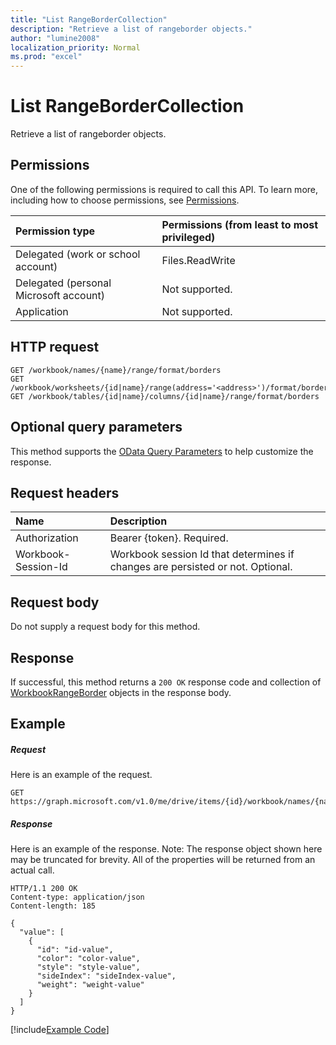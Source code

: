 ```yaml
---
title: "List RangeBorderCollection"
description: "Retrieve a list of rangeborder objects."
author: "lumine2008"
localization_priority: Normal
ms.prod: "excel"
---
```


# List RangeBorderCollection

Retrieve a list of rangeborder objects.
## Permissions
One of the following permissions is required to call this API. To learn more, including how to choose permissions, see [Permissions](/graph/permissions-reference).

|Permission type      | Permissions (from least to most privileged)              |
|:--------------------|:---------------------------------------------------------|
|Delegated (work or school account) | Files.ReadWrite    |
|Delegated (personal Microsoft account) | Not supported.    |
|Application | Not supported. |

## HTTP request
<!-- { "blockType": "ignored" } -->
```http
GET /workbook/names/{name}/range/format/borders
GET /workbook/worksheets/{id|name}/range(address='<address>')/format/borders
GET /workbook/tables/{id|name}/columns/{id|name}/range/format/borders
```
## Optional query parameters
This method supports the [OData Query Parameters](https://developer.microsoft.com/graph/docs/concepts/query_parameters) to help customize the response.

## Request headers
| Name      |Description|
|:----------|:----------|
| Authorization  | Bearer {token}. Required. |
| Workbook-Session-Id  | Workbook session Id that determines if changes are persisted or not. Optional.|

## Request body
Do not supply a request body for this method.

## Response

If successful, this method returns a `200 OK` response code and collection of [WorkbookRangeBorder](../resources/rangeborder.md) objects in the response body.
## Example
##### Request
Here is an example of the request.
<!-- {
  "blockType": "request",
  "name": "get_rangebordercollection"
}-->
```http
GET https://graph.microsoft.com/v1.0/me/drive/items/{id}/workbook/names/{name}/range/format/borders
```
##### Response
Here is an example of the response. Note: The response object shown here may be truncated for brevity. All of the properties will be returned from an actual call.
<!-- {
  "blockType": "response",
  "truncated": true,
  "@odata.type": "microsoft.graph.workbookRangeBorder",
  "isCollection": true
} -->
```http
HTTP/1.1 200 OK
Content-type: application/json
Content-length: 185

{
  "value": [
    {
      "id": "id-value",
      "color": "color-value",
      "style": "style-value",
      "sideIndex": "sideIndex-value",
      "weight": "weight-value"
    }
  ]
}
```
[!include[Example Code]( ../includes/get_rangebordercollection-snippets.md)]

<!-- uuid: 8fcb5dbc-d5aa-4681-8e31-b001d5168d79
2015-10-25 14:57:30 UTC -->
<!-- {
  "type": "#page.annotation",
  "description": "List RangeBorderCollection",
  "keywords": "",
  "section": "documentation",
  "tocPath": ""
}-->
